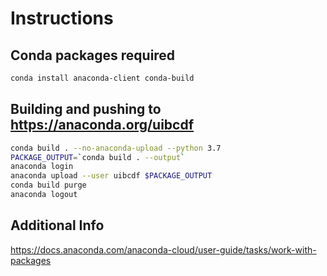 # Instructions

## Conda packages required

```bash
conda install anaconda-client conda-build
```

## Building and pushing to https://anaconda.org/uibcdf

```bash
conda build . --no-anaconda-upload --python 3.7
PACKAGE_OUTPUT=`conda build . --output`
anaconda login
anaconda upload --user uibcdf $PACKAGE_OUTPUT
conda build purge
anaconda logout
```

## Additional Info
https://docs.anaconda.com/anaconda-cloud/user-guide/tasks/work-with-packages
